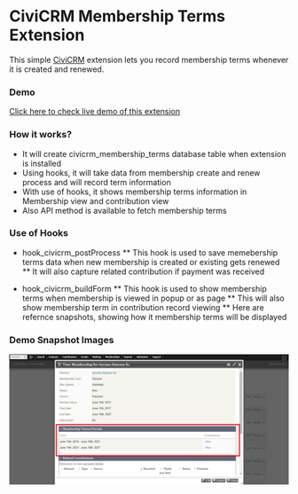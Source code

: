 # CiviCRM Membership Terms Extension

This simple [CiviCRM](http://civicrm.org) extension lets you record membership terms whenever it is created and renewed.

### Demo
[Click here to check live demo of this extension](http://139.59.65.109/demo/civicrm_membershipterms/)

### How it works?
* It will create civicrm_membership_terms database table when extension is installed
* Using hooks, it will take data from membership create and renew process and will record term information
* With use of hooks, it shows membership terms information in Membership view and contribution view
* Also API method is available to fetch membership terms

### Use of Hooks
* hook_civicrm_postProcess
** This hook is used to save memebership terms data when new membership is created or existing gets renewed
** It will also capture related contribution if payment was received

* hook_civicrm_buildForm
** This hook is used to show membership terms when membership is viewed in popup or as page
** This will also show membership term in contribution record viewing
** Here are refernce snapshots, showing how it membership terms will be displayed

### Demo Snapshot Images
![Alt text](/snap_membership_view.png?raw=true "Membership View")